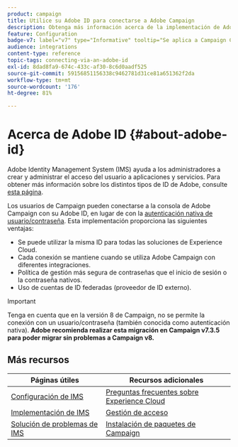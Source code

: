 ```yaml
---
product: campaign
title: Utilice su Adobe ID para conectarse a Adobe Campaign
description: Obtenga más información acerca de la implementación de Adobe IMS en Adobe Campaign
feature: Configuration
badge-v7: label="v7" type="Informative" tooltip="Se aplica a Campaign Classic v7"
audience: integrations
content-type: reference
topic-tags: connecting-via-an-adobe-id
exl-id: 8dad8fa9-674c-433c-af30-8c6d0aadf525
source-git-commit: 59156851156338c9462781d31ce81a651362f2da
workflow-type: tm+mt
source-wordcount: '176'
ht-degree: 81%

---
```


# Acerca de Adobe ID {#about-adobe-id}

Adobe Identity Management System (IMS) ayuda a los administradores a crear y administrar el acceso del usuario a aplicaciones y servicios. Para obtener más información sobre los distintos tipos de ID de Adobe, consulte [esta página](https://helpx.adobe.com/es/enterprise/using/identity.html).

Los usuarios de Campaign pueden conectarse a la consola de Adobe Campaign con su Adobe ID, en lugar de con la [autenticación nativa de usuario/contraseña](../../platform/using/access-management-operators.md). Esta implementación proporciona las siguientes ventajas:

* Se puede utilizar la misma ID para todas las soluciones de Experience Cloud.
* Cada conexión se mantiene cuando se utiliza Adobe Campaign con diferentes integraciones.
* Política de gestión más segura de contraseñas que el inicio de sesión o la contraseña nativos.
* Uso de cuentas de ID federadas (proveedor de ID externo).

>[!IMPORTANT]
>
> Tenga en cuenta que en la versión 8 de Campaign, no se permite la conexión con un usuario/contraseña (también conocida como autenticación nativa). **Adobe recomienda realizar esta migración en Campaign v7.3.5 para poder migrar sin problemas a Campaign v8.**


<!--
>[!IMPORTANT]
>
>If you are connecting to Campaign through Adobe Identity Service (IMS), you need to upgrade to the latest build to be able to connect to Campaign after **June 30, 2021**. This upgrade is mandatory for both Campaign server and client console. 
>
>Depending on your current version, you must upgrade to one of the following releases: 
>
> * [Campaign [!DNL Gold Standard] 11](../../rn/using/gold-standard.md)
> * [Campaign 21.1.4](../../rn/using/latest-release.md)
>
>[Learn more about IMS updates](../../technotes/using/ims-updates.md)
-->

## Más recursos

| Páginas útiles | Recursos adicionales |
|---|---|
| [Configuración de IMS](../../integrations/using/configuring-ims.md) | [Preguntas frecuentes sobre Experience Cloud](https://experienceleague.adobe.com/docs/core-services/interface/manage-users-and-products/faq.html?lang=es) |
| [Implementación de IMS](../../integrations/using/implementing-ims.md) | [Gestión de acceso](../../platform/using/access-management.md) |
| [Solución de problemas de IMS](../../integrations/using/ims-troubleshooting.md) | [Instalación de paquetes de Campaign](../../installation/using/installing-campaign-standard-packages.md) |
